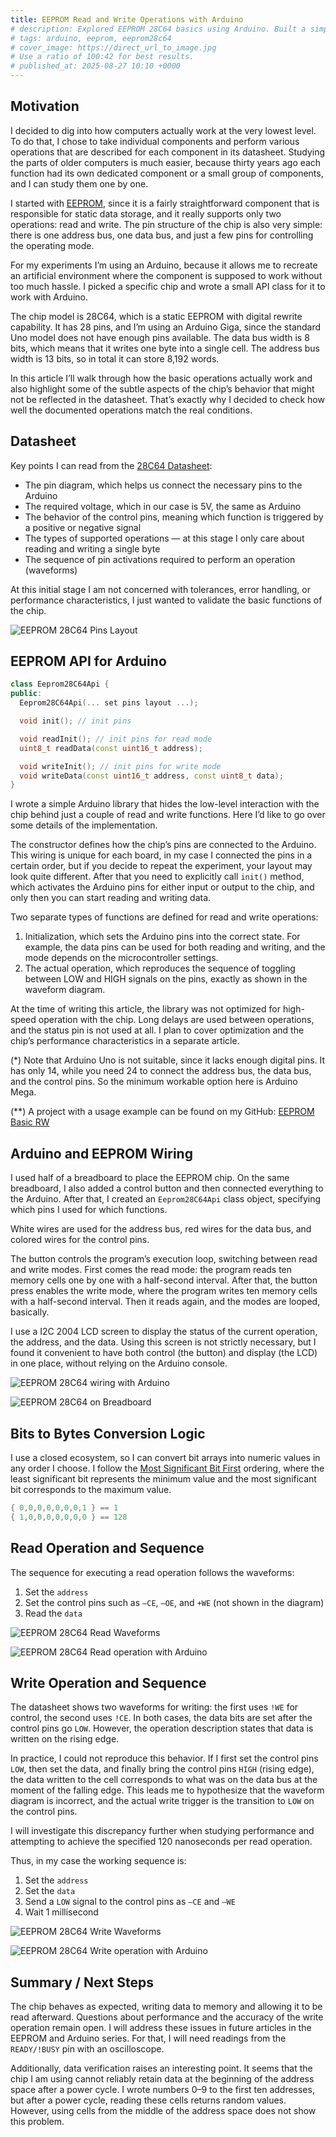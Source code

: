 ```yaml
---
title: EEPROM Read and Write Operations with Arduino
# description: Explored EEPROM 28C64 basics using Arduino. Built a simple API to hide low-level pin control. Verified read/write operations, though some datasheet waveforms don’t match practice. Used breadboard, button, and LCD for control and display. Performance, timing accuracy, and data retention issues remain for future study.
# tags: arduino, eeprom, eeprom28c64
# cover_image: https://direct_url_to_image.jpg
# Use a ratio of 100:42 for best results.
# published_at: 2025-08-27 10:10 +0000
---
```


## Motivation

I decided to dig into how computers actually work at the very lowest level. To do that, I chose to take individual components and perform various operations that are described for each component in its datasheet. Studying the parts of older computers is much easier, because thirty years ago each function had its own dedicated component or a small group of components, and I can study them one by one.

I started with [EEPROM](https://en.wikipedia.org/wiki/EEPROM), since it is a fairly straightforward component that is responsible for static data storage, and it really supports only two operations: read and write. The pin structure of the chip is also very simple: there is one address bus, one data bus, and just a few pins for controlling the operating mode.

For my experiments I’m using an Arduino, because it allows me to recreate an artificial environment where the component is supposed to work without too much hassle. I picked a specific chip and wrote a small API class for it to work with Arduino.

The chip model is 28C64, which is a static EEPROM with digital rewrite capability. It has 28 pins, and I’m using an Arduino Giga, since the standard Uno model does not have enough pins available. The data bus width is 8 bits, which means that it writes one byte into a single cell. The address bus width is 13 bits, so in total it can store 8,192 words.

In this article I’ll walk through how the basic operations actually work and also highlight some of the subtle aspects of the chip’s behavior that might not be reflected in the datasheet. That’s exactly why I decided to check how well the documented operations match the real conditions.


## Datasheet

Key points I can read from the [28C64 Datasheet](https://ww1.microchip.com/downloads/en/devicedoc/doc0001h.pdf):
* The pin diagram, which helps us connect the necessary pins to the Arduino
* The required voltage, which in our case is 5V, the same as Arduino
* The behavior of the control pins, meaning which function is triggered by a positive or negative signal
* The types of supported operations — at this stage I only care about reading and writing a single byte
* The sequence of pin activations required to perform an operation (waveforms)

At this initial stage I am not concerned with tolerances, error handling, or performance characteristics, I just wanted to validate the basic functions of the chip.

![EEPROM 28C64 Pins Layout](https://dev-to-uploads.s3.amazonaws.com/uploads/articles/adnogiscdhmtyco5602f.png)


## EEPROM API for Arduino

```cpp
class Eeprom28C64Api {
public:
  Eeprom28C64Api(... set pins layout ...);

  void init(); // init pins

  void readInit(); // init pins for read mode
  uint8_t readData(const uint16_t address);

  void writeInit(); // init pins for write mode
  void writeData(const uint16_t address, const uint8_t data);
}
```

I wrote a simple Arduino library that hides the low-level interaction with the chip behind just a couple of read and write functions. Here I’d like to go over some details of the implementation.

The constructor defines how the chip’s pins are connected to the Arduino. This wiring is unique for each board, in my case I connected the pins in a certain order, but if you decide to repeat the experiment, your layout may look quite different. After that you need to explicitly call `init()` method, which activates the Arduino pins for either input or output to the chip, and only then you can start reading and writing data.

Two separate types of functions are defined for read and write operations:
1. Initialization, which sets the Arduino pins into the correct state. For example, the data pins can be used for both reading and writing, and the mode depends on the microcontroller settings.
2. The actual operation, which reproduces the sequence of toggling between LOW and HIGH signals on the pins, exactly as shown in the waveform diagram.

At the time of writing this article, the library was not optimized for high-speed operation with the chip. Long delays are used between operations, and the status pin is not used at all. I plan to cover optimization and the chip’s performance characteristics in a separate article.

(*) Note that Arduino Uno is not suitable, since it lacks enough digital pins. It has only 14, while you need 24 to connect the address bus, the data bus, and the control pins. So the minimum workable option here is Arduino Mega.

(**) A project with a usage example can be found on my GitHub: [EEPROM Basic RW](https://github.com/inn-goose/eeprom_arduino/tree/main/eeprom_basic_rw)


## Arduino and EEPROM Wiring

I used half of a breadboard to place the EEPROM chip. On the same breadboard, I also added a control button and then connected everything to the Arduino. After that, I created an `Eeprom28C64Api` class object, specifying which pins I used for which functions.

White wires are used for the address bus, red wires for the data bus, and colored wires for the control pins.

The button controls the program’s execution loop, switching between read and write modes. First comes the read mode: the program reads ten memory cells one by one with a half-second interval. After that, the button press enables the write mode, where the program writes ten memory cells with a half-second interval. Then it reads again, and the modes are looped, basically.

I use a I2C 2004 LCD screen to display the status of the current operation, the address, and the data. Using this screen is not strictly necessary, but I found it convenient to have both control (the button) and display (the LCD) in one place, without relying on the Arduino console.

![EEPROM 28C64 wiring with Arduino](https://dev-to-uploads.s3.amazonaws.com/uploads/articles/msv0wb0tbhcdi8l9wzm7.jpg)

![EEPROM 28C64 on Breadboard](https://dev-to-uploads.s3.amazonaws.com/uploads/articles/gulsf3b1bhp0av412oma.jpg)


## Bits to Bytes Conversion Logic

I use a closed ecosystem, so I can convert bit arrays into numeric values in any order I choose. I follow the [Most Significant Bit First](https://en.wikipedia.org/wiki/Bit_numbering#Most-_vs_least-significant_bit_first) ordering, where the least significant bit represents the minimum value and the most significant bit corresponds to the maximum value.

```c
{ 0,0,0,0,0,0,0,1 } == 1
{ 1,0,0,0,0,0,0,0 } == 128
```


## Read Operation and Sequence

The sequence for executing a read operation follows the waveforms:
1. Set the `address`
2. Set the control pins such as `–CE`, `–OE`, and `+WE` (not shown in the diagram)
3. Read the `data`

![EEPROM 28C64 Read Waveforms](https://dev-to-uploads.s3.amazonaws.com/uploads/articles/5q9rp4qqqc8r3tnu6hp5.png)

![EEPROM 28C64 Read operation with Arduino](https://dev-to-uploads.s3.amazonaws.com/uploads/articles/1npzof7jin1quhxtwunr.jpg)


## Write Operation and Sequence

The datasheet shows two waveforms for writing: the first uses `!WE` for control, the second uses `!CE`. In both cases, the data bits are set after the control pins go `LOW`. However, the operation description states that data is written on the rising edge.

In practice, I could not reproduce this behavior. If I first set the control pins `LOW`, then set the data, and finally bring the control pins `HIGH` (rising edge), the data written to the cell corresponds to what was on the data bus at the moment of the falling edge. This leads me to hypothesize that the waveform diagram is incorrect, and the actual write trigger is the transition to `LOW` on the control pins.

I will investigate this discrepancy further when studying performance and attempting to achieve the specified 120 nanoseconds per read operation.

Thus, in my case the working sequence is:
1. Set the `address`
2. Set the `data`
3. Send a `LOW` signal to the control pins as `–CE` and `–WE`
4. Wait 1 millisecond

![EEPROM 28C64 Write Waveforms](https://dev-to-uploads.s3.amazonaws.com/uploads/articles/thxi0expikx5l1r4p7lm.png)

![EEPROM 28C64 Write operation with Arduino](https://dev-to-uploads.s3.amazonaws.com/uploads/articles/92kxrdx34cq223osyq7y.jpg)


## Summary / Next Steps

The chip behaves as expected, writing data to memory and allowing it to be read afterward. Questions about performance and the accuracy of the write operation remain open. I will address these issues in future articles in the EEPROM and Arduino series. For that, I will need readings from the `READY/!BUSY` pin with an oscilloscope.

Additionally, data verification raises an interesting point. It seems that the chip I am using cannot reliably retain data at the beginning of the address space after a power cycle. I wrote numbers 0–9 to the first ten addresses, but after a power cycle, reading these cells returns random values. However, using cells from the middle of the address space does not show this problem.
